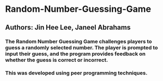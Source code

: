 # Random-Number-Guessing-Game

## Authors: Jin Hee Lee, Janeel Abrahams

### The Random Number Guessing Game challenges players to guess a randomly selected number. The player is prompted to input their guess, and the program provides feedback on whether the guess is correct or incorrect.

### This was developed using peer programming techniques.